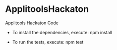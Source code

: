 # ApplitoolsHackaton
Applitools Hackaton Code

* To install the dependencies, execute: npm install

* To run the tests, execute: npm test